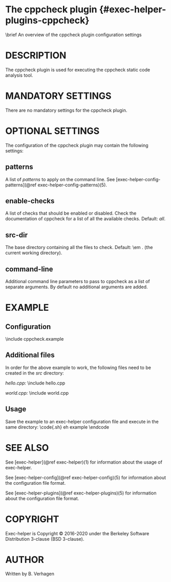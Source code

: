 The cppcheck plugin  {#exec-helper-plugins-cppcheck}
=====================
\brief An overview of the cppcheck plugin configuration settings

# DESCRIPTION
The cppcheck plugin is used for executing the cppcheck static code analysis tool.

# MANDATORY SETTINGS
There are no mandatory settings for the cppcheck plugin.

# OPTIONAL SETTINGS
The configuration of the cppcheck plugin may contain the following settings:

## patterns
A list of _patterns_ to apply on the command line. See [exec-helper-config-patterns](@ref exec-helper-config-patterns)(5).

## enable-checks
A list of checks that should be enabled or disabled. Check the documentation of cppcheck for a list of all the available checks. Default: _all_.

## src-dir
The base directory containing all the files to check. Default: \em . (the current working directory).

## command-line
Additional command line parameters to pass to cppcheck as a list of separate arguments. By default no additional arguments are added.

# EXAMPLE
## Configuration
\include cppcheck.example

## Additional files
In order for the above example to work, the following files need to be created in the _src_ directory:

_hello.cpp:_
\include hello.cpp

_world.cpp:_
\include world.cpp

## Usage
Save the example to an exec-helper configuration file and execute in the same directory:
\code{.sh}
eh example
\endcode

# SEE ALSO
See [exec-helper](@ref exec-helper)(1) for information about the usage of exec-helper.

See [exec-helper-config](@ref exec-helper-config)(5) for information about the configuration file format.

See [exec-helper-plugins](@ref exec-helper-plugins)(5) for information about the configuration file format.

# COPYRIGHT
Exec-helper is Copyright &copy; 2016-2020 under the Berkeley Software Distribution 3-clause (BSD 3-clause).

# AUTHOR
Written by B. Verhagen

